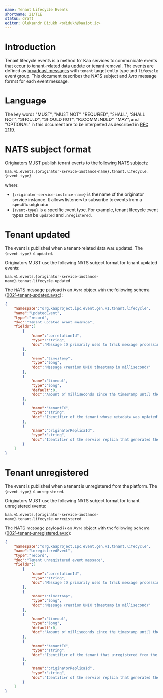 ```yaml
---
name: Tenant Lifecycle Events
shortname: 21/TLE
status: draft
editor: Oleksandr Didukh <odidukh@kaaiot.io>
---
```


<!-- toc -->


# Introduction

Tenant lifecycle events is a method for Kaa services to communicate events that occur to tenant-related data update or tenant removal.
The events are defined as [broadcast messages](/0003/README.md#broadcast-messaging) with `tenant` target entity type and `lifecycle` event group.
This document describes the NATS subject and Avro message format for each event message.


# Language

The key words "MUST", "MUST NOT", "REQUIRED", "SHALL", "SHALL NOT", "SHOULD", "SHOULD NOT", "RECOMMENDED", "MAY", and "OPTIONAL" in this document are to be interpreted as described in [RFC 2119](https://tools.ietf.org/html/rfc2119).


# NATS subject format

Originators MUST publish tenant events to the following NATS subjects:
```
kaa.v1.events.{originator-service-instance-name}.tenant.lifecycle.{event-type}
```

where:
- `{originator-service-instance-name}` is the name of the originator service instance. It allows listeners to subscribe to events from a specific originator.
- `{event-type}` is a specific event type. For example, tenant lifecycle event types can be `updated` and `unregistered`.


# Tenant updated

The event is published when a tenant-related data was updated.
The `{event-type}` is `updated`.

Originators MUST use the following NATS subject format for tenant updated events:
```
kaa.v1.events.{originator-service-instance-name}.tennat.lifecycle.updated
```

The NATS message payload is an Avro object with the following schema ([0021-tenant-updated.avsc](./0021-tenant-updated.avsc)):

```json
{
    "namespace":"org.kaaproject.ipc.event.gen.v1.tenant.lifecycle",
    "name":"UpdatedEvent",
    "type":"record",
    "doc":"Tenant updated event message",
    "fields":[
        {
            "name":"correlationId",
            "type":"string",
            "doc":"Message ID primarily used to track message processing across services"
        },
        {
            "name":"timestamp",
            "type":"long",
            "doc":"Message creation UNIX timestamp in milliseconds"
        },
        {
            "name":"timeout",
            "type":"long",
            "default":0,
            "doc":"Amount of milliseconds since the timestamp until the message expires. Value of 0 is reserved to indicate no expiration."
        },
        {
            "name":"tenantId",
            "type":"string",
            "doc":"Identifier of the tenant whose metadata was updated"
        },
        {
            "name":"originatorReplicaId",
            "type":"string",
            "doc":"Identifier of the service replica that generated the event"
        }
    ]
}
```


# Tenant unregistered

The event is published when a tenant is unregistered from the platform.
The `{event-type}` is `unregistered`.

Originators MUST use the following NATS subject format for tenant unregistered events:
```
kaa.v1.events.{originator-service-instance-name}.tenant.lifecycle.unregistered
```

The NATS message payload is an Avro object with the following schema ([0021-tenant-unregistered.avsc](./0021-tenant-unregistered.avsc)):

```json
{
    "namespace":"org.kaaproject.ipc.event.gen.v1.tenant.lifecycle",
    "name":"UnregisteredEvent",
    "type":"record",
    "doc":"Tenant unregistered event message",
    "fields":[
        {
            "name":"correlationId",
            "type":"string",
            "doc":"Message ID primarily used to track message processing across services"
        },
        {
            "name":"timestamp",
            "type":"long",
            "doc":"Message creation UNIX timestamp in milliseconds"
        },
        {
            "name":"timeout",
            "type":"long",
            "default":0,
            "doc":"Amount of milliseconds since the timestamp until the message expires. Value of 0 is reserved to indicate no expiration."
        },
        {
            "name":"tenantId",
            "type":"string",
            "doc":"Identifier of the tenant that unregistered from the platform"
        },
        {
            "name":"originatorReplicaId",
            "type":"string",
            "doc":"Identifier of the service replica that generated the event"
        }
    ]
}
```
